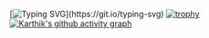 [![Typing SVG](https://readme-typing-svg.herokuapp.com?font=verdana&color=BD001B&width=500&lines=Hey+this+is+Karthik+Here.+A+passionate+Coder.)](https://git.io/typing-svg)
[![trophy](https://github-profile-trophy.vercel.app/?username=KarthikSK2001&theme=onedark)](https://github.com/ryo-ma/github-profile-trophy)
[![Karthik's github activity graph](https://activity-graph.herokuapp.com/graph?username=KarthikSK2001&theme=react-dark)](https://github.com/ashutosh00710/github-readme-activity-graph)
